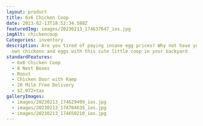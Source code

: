 ```yaml
---
layout: product
title: 6x6 Chicken Coop
date: 2023-02-13T18:52:34.580Z
featuredImg: images/20230213_174637647_ios.jpg
imgAlt: chickencoop
Categories: inventory
description: Are you tired of paying insane egg prices? Why not have your very
  own chickens and eggs with this cute little coop in your backyard
standardFeatures:
  - 6x6 Chicken Coop
  - 6 Nest Boxes
  - Roost
  - Chicken Door with Ramp
  - 20 Mile Free Delivery
  - $2,072+tax
galleryImages:
  - images/20230213_174629499_ios.jpg
  - images/20230213_174704635_ios.jpg
  - images/20230213_174650210_ios.jpg
---
```


